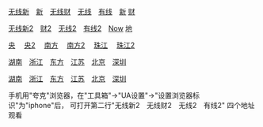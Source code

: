 [无线新](
http://prd-vcache.edge-global.akamai.tvb.com/__cl/slocalr2526/__c/ott_C_h264/__op/bks/__f/index.m3u8?hdnea=ip=0.0.0.0~st=1656950560~exp=1657036960~acl=/__cl/slocalr2526/__c/ott_C_h264/__op/bks/__f/*~hmac=1d707b50d678b2a31e2a96bc16115f65ec3b2a9ebe6c04555d265586b3b787c3&p=3324
)&emsp;[新](
http://prd-vcache.edge-global.akamai.tvb.com/__cl/slocalr2526/__c/ott_A_h264/__op/bks/__f/index.m3u8?hdnea=ip=0.0.0.0~st=1656950597~exp=1657036997~acl=/__cl/slocalr2526/__c/ott_A_h264/__op/bks/__f/*~hmac=bc0a6c15fa7a449554aa502c7dab045e94bf16d6de9f45167b18d20e32b40322&p=3324
)&emsp;[无线财](
https://t10.iptv200.com/live/tvb/index.m3u8?session=rke50hshm199y646xnhzciuvr482vgdh
)&emsp;[无线](
https://pull-hls-l1.ixigua.com/live/a43eaf79c4a448f682a42b5982f94bbd/playlist.m3u8
)&emsp;[有线](
https://playtv-live.ifeng.com/live/06OLEGEGM4G.m3u8
)&emsp;[新](
https://news.tvb.com/live/inews
)  [财](
https://news.tvb.com/live/j5_ch85
)

[无线新2](
http://m.iptv805.com/?act=play&token=401bd4217526a8576ff017203e3ed661&tid=gt&id=9
)&emsp;[财2](
http://m.iptv805.com/?act=play&token=69994d4d527b23eada9d8e966f8836d1&tid=gt&id=10
)&emsp;[无线2](
http://m.iptv805.com/?act=play&token=43fa6f5f3c7abc40516b55ada0de6fc7&tid=gt&id=1
)&emsp;[有线2](
http://m.iptv805.com/?act=play&token=bfe95791aeca76dd96a19075cb8a9ddb&tid=gt&id=31
)&emsp;[Now](
http://m.iptv805.com/?act=play&token=1dee9bb6bb667cca841930981d4c5511&tid=gt&id=16
) [地](
http://m.iptv223.com/?tid=gt&t=20200316
)

[央](
https://tv.cctv.com/live/cctv2/
)&emsp; [央2](
http://m.iptv805.com/?act=play&token=8fb227edb4d624654c4af6c7a35939b0&tid=ys&id=2
)&emsp; [南方](
http://nclive.grtn.cn/tvs2/playlist.m3u8
)&emsp; [南方2](
http://m.iptv805.com/?act=play&token=41f5e920475726e4b4ad492e15131e77&tid=ws&id=38
)&emsp; [珠江](
http://nclive.grtn.cn/zjpd/playlist.m3u8
)&emsp; [珠江2](
http://m.iptv805.com/?act=play&token=62b82f02d250f344703f6193dedc9e44&tid=ws&id=39
)

[湖南](
http://140.207.241.2:8080/live/program/live/hnwshd/2300000/mnf.m3u8
)&emsp;[浙江](
http://39.135.253.47/huaweicdn.hb.chinamobile.com/PLTV/88888888/224/3221225899/1.m3u8
)&emsp;[东方](
http://140.207.241.2:8080/live/program/live/hddfws/2300000/mnf.m3u8
)&emsp;[江苏](
http://140.207.241.2:8080/live/program/live/jswshd/2300000/mnf.m3u8
)&emsp;[北京](
http://140.207.241.2:8080/live/program/live/bjwshd/2300000/mnf.m3u8
)&emsp;[深圳](
http://140.207.241.2:8080/live/program/live/szwshd/2300000/mnf.m3u8
) 

[湖南](
http://m.iptv805.com/?act=play&token=a06c0f1ce5582a6fa535e998b484ee1e&tid=ws&id=1
)&emsp;[浙江](
http://m.iptv805.com/?act=play&token=1545c6c574f510afeaff0efe4dad7a89&tid=ws&id=3
)&emsp;[东方](
http://m.iptv805.com/?act=play&token=8794c1dddd9d1d2f38b76e11e1d6d9b6&tid=ws&id=4
)&emsp;[江苏](
http://m.iptv805.com/?act=play&token=93398d1e6391581ba1c2040dc386e15f&tid=ws&id=2
)&emsp;[北京](
http://m.iptv805.com/?act=play&token=a24dcdac325b3598deee64ad4ca904e7&tid=ws&id=5
)&emsp;[深圳](
http://m.iptv805.com/?act=play&token=9b4fca10f6225b831f9d3eed0e7bffb0&tid=ws&id=6
) 

手机用"夸克"浏览器，在"工具箱"->"UA设置"->"设置浏览器标识"为"iphone"后， 可打开第二行"无线新2 无线财2 无线2 有线2" 四个地址观看